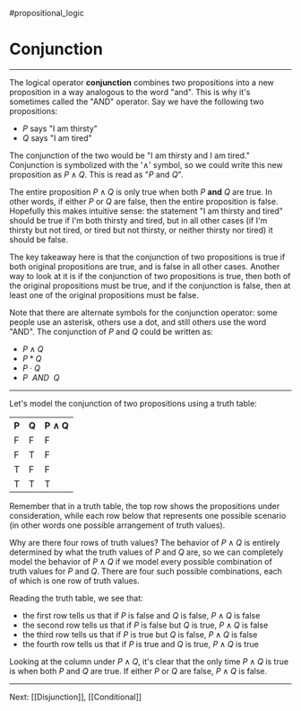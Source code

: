 #propositional_logic 

# Conjunction

---

The logical operator **conjunction** combines two propositions into a new proposition in a way analogous to the word "and". This is why it's sometimes called the "AND" operator. Say we have the following two propositions:

- $P$ says "I am thirsty"
- $Q$ says "I am tired"

The conjunction of the two would be "I am thirsty and I am tired." Conjunction is symbolized with the '$\land$' symbol, so we could write this new proposition as $P \land Q$. This is read as "$P$ and $Q$".

The entire proposition $P \land Q$ is only true when both $P$ **and** $Q$ are true. In other words, if either $P$ or $Q$ are false, then the entire proposition is false. Hopefully this makes intuitive sense: the statement "I am thirsty and tired" should be true if I'm both thirsty and tired, but in all other cases (if I'm thirsty but not tired, or tired but not thirsty, or neither thirsty nor tired) it should be false.

 The key takeaway here is that the conjunction of two propositions is true if both original propositions are true, and is false in all other cases. Another way to look at it is if the conjunction of two propositions is true, then both of the original propositions must be true, and if the conjunction is false, then at least one of the original propositions must be false.
 
 Note that there are alternate symbols for the conjunction operator: some people use an asterisk, others use a dot, and still others use the word "AND". The conjunction of $P$ and $Q$ could be written as:

- $P \land Q$
- $P * Q$
- $P \cdot Q$
- $P~~AND~~Q$

---


Let's model the conjunction of two propositions using a truth table:

<html>
	<table>
		<tr>
			<th>P</th>
			<th>Q</th>
			<th>P ∧ Q</th>
		</tr>
		<tr>
			<td>F</td>
			<td>F</td>
			<td>F</td>
		</tr>
		<tr>
			<td>F</td>
			<td>T</td>
			<td>F</td>
		</tr>
		<tr>
			<td>T</td>
			<td>F</td>
			<td>F</td>
		</tr>
		<tr>
			<td>T</td>
			<td>T</td>
			<td>T</td>
		</tr>
	</table>
</html>

Remember that in a truth table, the top row shows the propositions under consideration, while each row below that represents one possible scenario (in other words one possible arrangement of truth values).

Why are there four rows of truth values? The behavior of $P \land Q$ is entirely determined by what the truth values of $P$ and $Q$ are, so we can completely model the behavior of $P \land Q$ if we model every possible combination of truth values for $P$ and $Q$. There are four such possible combinations, each of which is one row of truth values.

Reading the truth table, we see that:

- the first row tells us that if $P$ is false and $Q$ is false, $P \land Q$ is false
- the second row tells us that if $P$ is false but $Q$ is true, $P \land Q$ is false
- the third row tells us that if $P$ is true but $Q$ is false, $P \land Q$ is false
- the fourth row tells us that if $P$ is true and $Q$ is true, $P \land Q$ is true

Looking at the column under $P \land Q$, it's clear that the only time $P \land Q$ is true is when both $P$ and $Q$ are true. If either $P$ or $Q$ are false, $P \land Q$ is false.

---

Next: [[Disjunction]], [[Conditional]]